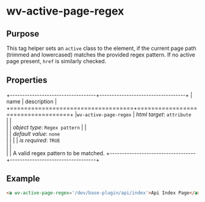 ﻿<!--{"sort_order":10, "name": "wv-active-page-regex", "label": "wv-active-page-regex"}-->
# wv-active-page-regex

## Purpose

This tag helper sets an `active` class to the element, if the current page path (trimmed and lowercased) matches the provided regex pattern. If no active page present, `href` is similarly checked.

## Properties

+-----------------------------------+-----------------------------------+
| name                              | description                       |
+===================================+===================================+
|`wv-active-page-regex`             | *html target*: `attribute`        
|                                   |         
|                                   | *object type*: `Regex pattern`
|                                   |         
|                                   | *default value*: `none`                    
|                                   |
|                                   | *is required*: `TRUE`                      
|                                   |                                   
|                                   | A valid regex pattern to be matched.
+-----------------------------------+-----------------------------------+


## Example

```html
<a wv-active-page-regex='/dev/base-plugin/api/index'>Api Index Page</a>
```

